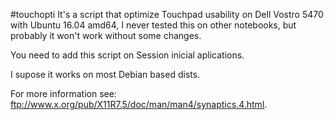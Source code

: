 #touchopti
It's a script that optimize Touchpad usability on Dell Vostro 5470 with Ubuntu 16.04 amd64, I never tested this on other notebooks, but probably it won't work without some changes.

You need to add this script on Session inicial aplications.

I supose it works on most Debian based dists.

For more information see: ftp://www.x.org/pub/X11R7.5/doc/man/man4/synaptics.4.html.
